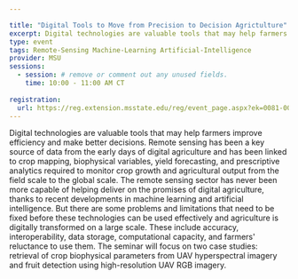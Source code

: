 ```yaml
---

title: "Digital Tools to Move from Precision to Decision Agrictulture"
excerpt: Digital technologies are valuable tools that may help farmers improve efficiency and make better decisions.  The seminar will focus on two case studies- retrieval of crop biophysical parameters from UAV hyperspectral imagery and fruit detection using high-resolution UAV RGB imagery.   
type: event
tags: Remote-Sensing Machine-Learning Artificial-Intelligence
provider: MSU
sessions: 
  - session: # remove or comment out any unused fields.
    time: 10:00 - 11:00 AM CT
    
registration: 
  url: https://reg.extension.msstate.edu/reg/event_page.aspx?ek=0081-0004-90dad60091e94ea383f8f38b08f9fc94
---
```


Digital technologies are valuable tools that may help farmers improve efficiency and make better decisions. Remote sensing has been a key source of data from the early days of digital agriculture and has been linked to crop mapping, biophysical variables, yield forecasting, and prescriptive analytics required to monitor crop growth and agricultural output from the field scale to the global scale. The remote sensing sector has never been more capable of helping deliver on the promises of digital agriculture, thanks to recent developments in machine learning and artificial intelligence. But there are some problems and limitations that need to be fixed before these technologies can be used effectively and agriculture is digitally transformed on a large scale. These include accuracy, interoperability, data storage, computational capacity, and farmers' reluctance to use them. The seminar will focus on two case studies: retrieval of crop biophysical parameters from UAV hyperspectral imagery and fruit detection using high-resolution UAV RGB imagery.